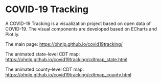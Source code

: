 # COVID-19 Tracking

A COVID-19 Tracking is a visualization project based on open data of COVID-19.
The visual components are developed based on ECharts and Plot.ly.

The main page: https://ohnlp.github.io/covid19tracking/

The animated state-level CDT map: https://ohnlp.github.io/covid19tracking/cdtmap_state.html

The animated county-level CDT map: https://ohnlp.github.io/covid19tracking/cdtmap_county.html

